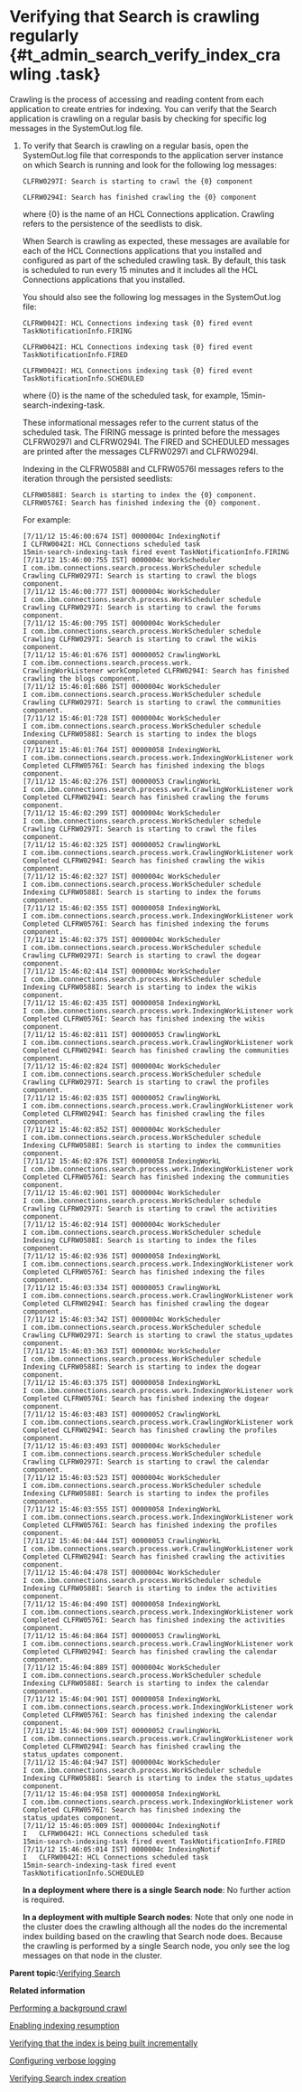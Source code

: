 # Verifying that Search is crawling regularly {#t_admin_search_verify_index_crawling .task}

Crawling is the process of accessing and reading content from each application to create entries for indexing. You can verify that the Search application is crawling on a regular basis by checking for specific log messages in the SystemOut.log file.

1.  To verify that Search is crawling on a regular basis, open the SystemOut.log file that corresponds to the application server instance on which Search is running and look for the following log messages:

    ```
    CLFRW0297I: Search is starting to crawl the {0} component
    ```

    ```
    CLFRW0294I: Search has finished crawling the {0} component
    ```

    where \{0\} is the name of an HCL Connections application. Crawling refers to the persistence of the seedlists to disk.

    When Search is crawling as expected, these messages are available for each of the HCL Connections applications that you installed and configured as part of the scheduled crawling task. By default, this task is scheduled to run every 15 minutes and it includes all the HCL Connections applications that you installed.

    You should also see the following log messages in the SystemOut.log file:

    ```
    CLFRW0042I: HCL Connections indexing task {0} fired event TaskNotificationInfo.FIRING
    ```

    ```
    CLFRW0042I: HCL Connections indexing task {0} fired event TaskNotificationInfo.FIRED
    ```

    ```
    CLFRW0042I: HCL Connections indexing task {0} fired event TaskNotificationInfo.SCHEDULED
    ```

    where \{0\} is the name of the scheduled task, for example, 15min-search-indexing-task.

    These informational messages refer to the current status of the scheduled task. The FIRING message is printed before the messages CLFRW0297I and CLFRW0294I. The FIRED and SCHEDULED messages are printed after the messages CLFRW0297I and CLFRW0294I.

    Indexing in the CLFRW0588I and CLFRW0576I messages refers to the iteration through the persisted seedlists:

    ```
    CLFRW0588I: Search is starting to index the {0} component.
    CLFRW0576I: Search has finished indexing the {0} component.
    ```

    For example:

    ```
    [7/11/12 15:46:00:674 IST] 0000004c IndexingNotif 
    I CLFRW0042I: HCL Connections scheduled task 
    15min-search-indexing-task fired event TaskNotificationInfo.FIRING
    [7/11/12 15:46:00:755 IST] 0000004c WorkScheduler 
    I com.ibm.connections.search.process.WorkScheduler schedule
    Crawling CLFRW0297I: Search is starting to crawl the blogs component.
    [7/11/12 15:46:00:777 IST] 0000004c WorkScheduler 
    I com.ibm.connections.search.process.WorkScheduler schedule
    Crawling CLFRW0297I: Search is starting to crawl the forums component.
    [7/11/12 15:46:00:795 IST] 0000004c WorkScheduler 
    I com.ibm.connections.search.process.WorkScheduler schedule
    Crawling CLFRW0297I: Search is starting to crawl the wikis component.
    [7/11/12 15:46:01:676 IST] 00000052 CrawlingWorkL 
    I com.ibm.connections.search.process.work.
    CrawlingWorkListener workCompleted CLFRW0294I: Search has finished crawling the blogs component.
    [7/11/12 15:46:01:686 IST] 0000004c WorkScheduler 
    I com.ibm.connections.search.process.WorkScheduler schedule
    Crawling CLFRW0297I: Search is starting to crawl the communities component.
    [7/11/12 15:46:01:728 IST] 0000004c WorkScheduler 
    I com.ibm.connections.search.process.WorkScheduler schedule
    Indexing CLFRW0588I: Search is starting to index the blogs component.
    [7/11/12 15:46:01:764 IST] 00000058 IndexingWorkL 
    I com.ibm.connections.search.process.work.IndexingWorkListener work
    Completed CLFRW0576I: Search has finished indexing the blogs component.
    [7/11/12 15:46:02:276 IST] 00000053 CrawlingWorkL 
    I com.ibm.connections.search.process.work.CrawlingWorkListener work
    Completed CLFRW0294I: Search has finished crawling the forums component.
    [7/11/12 15:46:02:299 IST] 0000004c WorkScheduler 
    I com.ibm.connections.search.process.WorkScheduler schedule
    Crawling CLFRW0297I: Search is starting to crawl the files component.
    [7/11/12 15:46:02:325 IST] 00000052 CrawlingWorkL 
    I com.ibm.connections.search.process.work.CrawlingWorkListener work
    Completed CLFRW0294I: Search has finished crawling the wikis component.
    [7/11/12 15:46:02:327 IST] 0000004c WorkScheduler 
    I com.ibm.connections.search.process.WorkScheduler schedule
    Indexing CLFRW0588I: Search is starting to index the forums component.
    [7/11/12 15:46:02:355 IST] 00000058 IndexingWorkL 
    I com.ibm.connections.search.process.work.IndexingWorkListener work
    Completed CLFRW0576I: Search has finished indexing the forums component.
    [7/11/12 15:46:02:375 IST] 0000004c WorkScheduler 
    I com.ibm.connections.search.process.WorkScheduler schedule
    Crawling CLFRW0297I: Search is starting to crawl the dogear component.
    [7/11/12 15:46:02:414 IST] 0000004c WorkScheduler 
    I com.ibm.connections.search.process.WorkScheduler schedule
    Indexing CLFRW0588I: Search is starting to index the wikis component.
    [7/11/12 15:46:02:435 IST] 00000058 IndexingWorkL 
    I com.ibm.connections.search.process.work.IndexingWorkListener work
    Completed CLFRW0576I: Search has finished indexing the wikis component.
    [7/11/12 15:46:02:811 IST] 00000053 CrawlingWorkL 
    I com.ibm.connections.search.process.work.CrawlingWorkListener work
    Completed CLFRW0294I: Search has finished crawling the communities component.
    [7/11/12 15:46:02:824 IST] 0000004c WorkScheduler 
    I com.ibm.connections.search.process.WorkScheduler schedule
    Crawling CLFRW0297I: Search is starting to crawl the profiles component.
    [7/11/12 15:46:02:835 IST] 00000052 CrawlingWorkL 
    I com.ibm.connections.search.process.work.CrawlingWorkListener work
    Completed CLFRW0294I: Search has finished crawling the files component.
    [7/11/12 15:46:02:852 IST] 0000004c WorkScheduler 
    I com.ibm.connections.search.process.WorkScheduler schedule
    Indexing CLFRW0588I: Search is starting to index the communities component.
    [7/11/12 15:46:02:876 IST] 00000058 IndexingWorkL 
    I com.ibm.connections.search.process.work.IndexingWorkListener work
    Completed CLFRW0576I: Search has finished indexing the communities component.
    [7/11/12 15:46:02:901 IST] 0000004c WorkScheduler 
    I com.ibm.connections.search.process.WorkScheduler schedule
    Crawling CLFRW0297I: Search is starting to crawl the activities component.
    [7/11/12 15:46:02:914 IST] 0000004c WorkScheduler 
    I com.ibm.connections.search.process.WorkScheduler schedule
    Indexing CLFRW0588I: Search is starting to index the files component.
    [7/11/12 15:46:02:936 IST] 00000058 IndexingWorkL 
    I com.ibm.connections.search.process.work.IndexingWorkListener work
    Completed CLFRW0576I: Search has finished indexing the files component.
    [7/11/12 15:46:03:334 IST] 00000053 CrawlingWorkL 
    I com.ibm.connections.search.process.work.CrawlingWorkListener work
    Completed CLFRW0294I: Search has finished crawling the dogear component.
    [7/11/12 15:46:03:342 IST] 0000004c WorkScheduler 
    I com.ibm.connections.search.process.WorkScheduler schedule
    Crawling CLFRW0297I: Search is starting to crawl the status_updates component.
    [7/11/12 15:46:03:363 IST] 0000004c WorkScheduler 
    I com.ibm.connections.search.process.WorkScheduler schedule
    Indexing CLFRW0588I: Search is starting to index the dogear component.
    [7/11/12 15:46:03:375 IST] 00000058 IndexingWorkL 
    I com.ibm.connections.search.process.work.IndexingWorkListener work
    Completed CLFRW0576I: Search has finished indexing the dogear component.
    [7/11/12 15:46:03:483 IST] 00000052 CrawlingWorkL 
    I com.ibm.connections.search.process.work.CrawlingWorkListener work
    Completed CLFRW0294I: Search has finished crawling the profiles component.
    [7/11/12 15:46:03:493 IST] 0000004c WorkScheduler 
    I com.ibm.connections.search.process.WorkScheduler schedule
    Crawling CLFRW0297I: Search is starting to crawl the calendar component.
    [7/11/12 15:46:03:523 IST] 0000004c WorkScheduler 
    I com.ibm.connections.search.process.WorkScheduler schedule
    Indexing CLFRW0588I: Search is starting to index the profiles component.
    [7/11/12 15:46:03:555 IST] 00000058 IndexingWorkL 
    I com.ibm.connections.search.process.work.IndexingWorkListener work
    Completed CLFRW0576I: Search has finished indexing the profiles component.
    [7/11/12 15:46:04:444 IST] 00000053 CrawlingWorkL 
    I com.ibm.connections.search.process.work.CrawlingWorkListener work
    Completed CLFRW0294I: Search has finished crawling the activities component.
    [7/11/12 15:46:04:478 IST] 0000004c WorkScheduler 
    I com.ibm.connections.search.process.WorkScheduler schedule
    Indexing CLFRW0588I: Search is starting to index the activities component.
    [7/11/12 15:46:04:490 IST] 00000058 IndexingWorkL 
    I com.ibm.connections.search.process.work.IndexingWorkListener work
    Completed CLFRW0576I: Search has finished indexing the activities component.
    [7/11/12 15:46:04:864 IST] 00000053 CrawlingWorkL 
    I com.ibm.connections.search.process.work.CrawlingWorkListener work
    Completed CLFRW0294I: Search has finished crawling the calendar component.
    [7/11/12 15:46:04:889 IST] 0000004c WorkScheduler 
    I com.ibm.connections.search.process.WorkScheduler schedule
    Indexing CLFRW0588I: Search is starting to index the calendar component.
    [7/11/12 15:46:04:901 IST] 00000058 IndexingWorkL 
    I com.ibm.connections.search.process.work.IndexingWorkListener work
    Completed CLFRW0576I: Search has finished indexing the calendar component.
    [7/11/12 15:46:04:909 IST] 00000052 CrawlingWorkL 
    I com.ibm.connections.search.process.work.CrawlingWorkListener work
    Completed CLFRW0294I: Search has finished crawling the status_updates component.
    [7/11/12 15:46:04:947 IST] 0000004c WorkScheduler 
    I com.ibm.connections.search.process.WorkScheduler schedule
    Indexing CLFRW0588I: Search is starting to index the status_updates component.
    [7/11/12 15:46:04:958 IST] 00000058 IndexingWorkL 
    I com.ibm.connections.search.process.work.IndexingWorkListener work
    Completed CLFRW0576I: Search has finished indexing the status_updates component.
    [7/11/12 15:46:05:009 IST] 0000004c IndexingNotif 
    I   CLFRW0042I: HCL Connections scheduled task 
    15min-search-indexing-task fired event TaskNotificationInfo.FIRED
    [7/11/12 15:46:05:014 IST] 0000004c IndexingNotif 
    I   CLFRW0042I: HCL Connections scheduled task 
    15min-search-indexing-task fired event TaskNotificationInfo.SCHEDULED
    ```

    **In a deployment where there is a single Search node**: No further action is required.

    **In a deployment with multiple Search nodes**: Note that only one node in the cluster does the crawling although all the nodes do the incremental index building based on the crawling that Search node does. Because the crawling is performed by a single Search node, you only see the log messages on that node in the cluster.


**Parent topic:**[Verifying Search](../admin/c_admin_search_verify_search.md)

**Related information**  


[Performing a background crawl](../admin/t_admin_search_perform_bgd_crawl.md)

[Enabling indexing resumption](../admin/t_admin_search_resume_crawls.md)

[Verifying that the index is being built incrementally](../admin/t_admin_search_verify_incremental_index.md)

[Configuring verbose logging](../admin/t_admin_search_enable_verbose_logging.md)

[Verifying Search index creation](../admin/t_admin_search_verify_index_creation.md)

